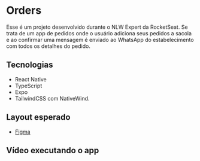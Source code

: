 # Orders

Esse é um projeto desenvolvido durante o NLW Expert da RocketSeat. Se trata de um app de pedidos onde o usuário adiciona seus pedidos a sacola e ao confirmar uma mensagem é enviado ao WhatsApp do estabelecimento com todos os detalhes do pedido.

## Tecnologias

-   React Native
-   TypeScript
-   Expo
-   TailwindCSS com NativeWind.

## Layout esperado

-   [Figma](https://www.figma.com/community/file/1336456468568916765/nlw-expert-orders)

## Vídeo executando o app

